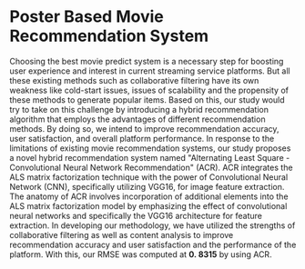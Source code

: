 # Poster Based Movie Recommendation System
Choosing the best movie predict system is a necessary step for boosting user 
experience and interest in current streaming service platforms. But all these existing 
methods such as collaborative filtering have its own weakness like cold-start issues, 
issues of scalability and the propensity of these methods to generate popular items. 
Based on this, our study would try to take on this challenge by introducing a hybrid 
recommendation algorithm that employs the advantages of different recommendation 
methods. By doing so, we intend to improve recommendation accuracy, user 
satisfaction, and overall platform performance. In response to the limitations of 
existing movie recommendation systems, our study proposes a novel hybrid 
recommendation system named "Alternating Least Square - Convolutional Neural 
Network Recommendation" (ACR). ACR integrates the ALS matrix factorization 
technique with the power of Convolutional Neural Network (CNN), specifically 
utilizing VGG16, for image feature extraction. The anatomy of ACR involves 
incorporation of additional elements into the ALS matrix factorization model by 
emphasizing the effect of convolutional neural networks and specifically the VGG16 
architecture for feature extraction. In developing our methodology, we have utilized 
the strengths of collaborative filtering as well as content analysis to improve 
recommendation accuracy and user satisfaction and the performance of the platform. 
With this, our RMSE was computed at **0. 8315** by using ACR.

